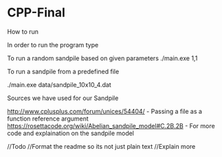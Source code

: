 # CPP-Final
How to run

In order to run the program type

To run a random sandpile based on given parameters
./main.exe 1,1 

To run a sandpile from a predefined file

./main.exe data/sandpile_10x10_4.dat




Sources we have used for our Sandpile

http://www.cplusplus.com/forum/unices/54404/ - Passing a file as a function reference argument
https://rosettacode.org/wiki/Abelian_sandpile_model#C.2B.2B - For more code and explaination on the sandpile model


//Todo
//Format the readme so its not just plain text
//Explain more 
